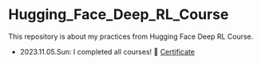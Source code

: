 # Hugging_Face_Deep_RL_Course

This repository is about my practices from Hugging Face Deep RL Course.

- 2023.11.05.Sun: I completed all courses! 🌟 [Certificate](./assets/certificate.pdf)
